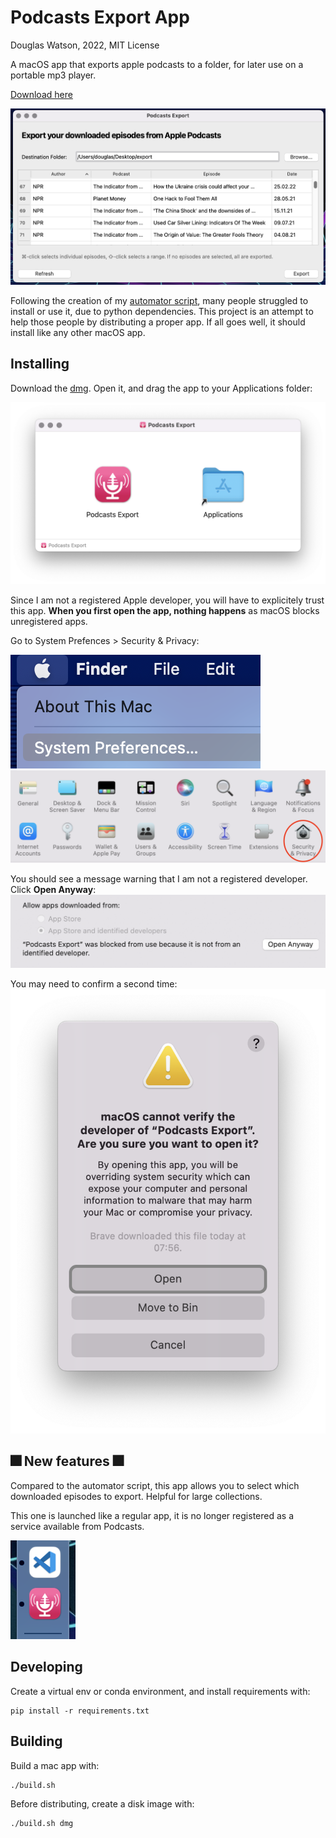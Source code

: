 Podcasts Export App
===================

Douglas Watson, 2022, MIT License

A macOS app that exports apple podcasts to a folder, for later use on a portable mp3 player.

[Download here](https://github.com/douglas-watson/podcasts_export_app/releases/download/v1.0.0/PodcastsExport.dmg)

[![Podcasts Export Screenshot](images/screenshot.png)](https://github.com/douglas-watson/podcasts_export_app/releases/download/v1.0.0/PodcastsExport.dmg)

Following the creation of my [automator script](https://github.com/douglas-watson/podcasts_export), many people struggled to install or use it, due to python dependencies. This project is an attempt to help those people by distributing a proper app. If all goes well, it should install like any other macOS app.

Installing
----------

Download the [dmg](https://github.com/douglas-watson/podcasts_export_app/releases/download/v1.0.0/PodcastsExport.dmg). Open it, and drag the app to your Applications folder:

![Installer](images/installer.png)

Since I am not a registered Apple developer, you will have to explicitely trust this app. **When you first open the app, nothing happens** as macOS blocks unregistered apps. 

Go to System Prefences > Security & Privacy:

![macOS menu screenshot](images/menu.png)
![System preferences screenshot](images/preferences.png)

You should see a message warning that I am not a registered developer. Click **Open Anyway**:
![Security preferences screenshot](images/security.png)

You may need to confirm a second time:
![Security warning screenshot](images/security_warning.png)


🎆 New features 🎆
-----------------

Compared to the automator script, this app allows you to select which downloaded episodes to export. Helpful for large collections.

This one is launched like a regular app, it is no longer registered as a service available from Podcasts.

![Podcasts Export Screenshot](images/dock.png)

Developing
----------

Create a virtual env or conda environment, and install requirements with:

    pip install -r requirements.txt

Building
--------

Build a mac app with:

    ./build.sh

Before distributing, create a disk image with:

    ./build.sh dmg